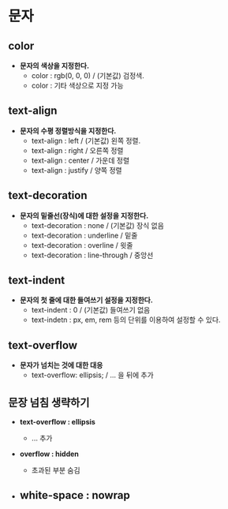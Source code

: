 # 문자

## color

- **문자의 색상을 지정한다.**
  - color : rgb(0, 0, 0) / (기본값) 검정색.
  - color : 기타 색상으로 지정 가능

## text-align

- **문자의 수평 정렬방식을 지정한다.**
  - text-align : left / (기본값) 왼쪽 정렬.
  - text-align : right / 오른쪽 정렬
  - text-align : center / 가운데 정렬
  - text-align : justify / 양쪽 정렬

## text-decoration

- **문자의 밑줄선(장식)에 대한 설정을 지정한다.**
  - text-decoration : none / (기본값) 장식 없음
  - text-decoration : underline / 밑줄
  - text-decoration : overline / 윗줄
  - text-decoration : line-through / 중앙선

## text-indent

- **문자의 첫 줄에 대한 들여쓰기 설정을 지정한다.**
  - text-indent : 0 / (기본값) 들여쓰기 없음
  - text-indetn : px, em, rem 등의 단위를 이용하여 설정할 수 있다.

## text-overflow

- **문자가 넘치는 것에 대한 대응**
  - text-overflow: ellipsis; / ... 을 뒤에 추가

## 문장 넘침 생략하기

- **text-overflow : ellipsis**
  - ... 추가

- **overflow : hidden**
  - 초과된 부분 숨김

- **white-space : nowrap**
  - 